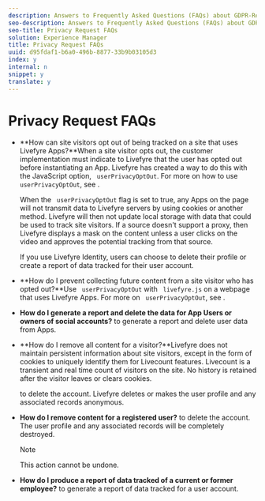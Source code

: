 ```yaml
---
description: Answers to Frequently Asked Questions (FAQs) about GDPR-Ready Privacy Requests.
seo-description: Answers to Frequently Asked Questions (FAQs) about GDPR-Ready Privacy Requests.
seo-title: Privacy Request FAQs
solution: Experience Manager
title: Privacy Request FAQs
uuid: d95fdaf1-b6a0-496b-8877-33b9b03105d3
index: y
internal: n
snippet: y
translate: y
---
```


# Privacy Request FAQs


* **How can site visitors opt out of being tracked on a site that uses Livefyre Apps?**When a site visitor opts out, the customer implementation must indicate to Livefyre that the user has opted out before instantiating an App. Livefyre has created a way to do this with the JavaScript option, ` userPrivacyOptOut`. For more on how to use ` userPrivacyOptOut`, see [](../c_gdpr_compliance/c_userprivacyoptout.md#c_userprivacyoptout).

  When the ` userPrivacyOptOut` flag is set to true, any Apps on the page will not transmit data to Livefyre servers by using cookies or another method. Livefyre will then not update local storage with data that could be used to track site visitors. If a source doesn't support a proxy, then Livefyre displays a mask on the content unless a user clicks on the video and approves the potential tracking from that source.

  If you use Livefyre Identity, users can choose to delete their profile or create a report of data tracked for their user account.

* **How do I prevent collecting future content from a site visitor who has opted out?**Use ` userPrivacyOptOut` with ` livefyre.js` on a webpage that uses Livefyre Apps. For more on ` userPrivacyOptOut`, see [](../c_gdpr_compliance/c_userprivacyoptout.md#c_userprivacyoptout).

* **How do I generate a report and delete the data for App Users or owners of social accounts?**[](../c_gdpr_compliance/c_privacy_requests.md#c_privacy_requests) to generate a report and delete user data from Apps.

* **How do I remove all content for a visitor?**Livefyre does not maintain persistent information about site visitors, except in the form of cookies to uniquely identify them for Livecount features. Livecount is a transient and real time count of visitors on the site. No history is retained after the visitor leaves or clears cookies. 

  [](../c_gdpr_compliance/c_privacy_requests.md#c_privacy_requests) to delete the account. Livefyre deletes or makes the user profile and any associated records anonymous. 

* **How do I remove content for a registered user?**[](../c_gdpr_compliance/c_privacy_requests.md#c_privacy_requests) to delete the account. The user profile and any associated records will be completely destroyed. 
  >[!NOTE]
  >
  >This action cannot be undone.


* **How do I produce a report of data tracked of a current or former employee?**[](../c_gdpr_compliance/c_view_a_privacy_report.md#c_view_a_privacy_report) to generate a report of data tracked for a user account.

